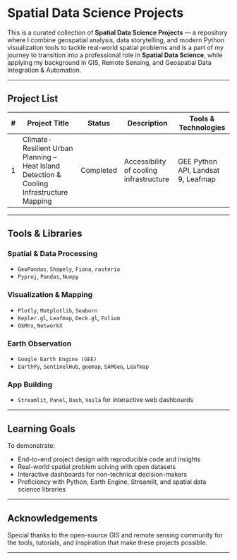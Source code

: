 # Spatial Data Science Projects

This is a curated collection of **Spatial Data Science Projects** — a repository where I combine geospatial analysis, data storytelling, and modern Python visualization tools to tackle real-world spatial problems and is a part of my journey to transition into a professional role in **Spatial Data Science**, while applying my background in GIS, Remote Sensing, and Geospatial Data Integration & Automation.

---

## Project List

| # | Project Title | Status | Description | Tools & Technologies |
|---|-------------------------------|--------|------------------------|------------------------|
| 1 | Climate-Resilient Urban Planning – Heat Island Detection & Cooling Infrastructure Mapping | Completed | Accessibility of cooling infrastructure | GEE Python API, Landsat 9, Leafmap |

---

## Tools & Libraries

### Spatial & Data Processing
- `GeoPandas`, `Shapely`, `Fiona`, `rasterio`
- `Pyproj`, `Pandas`, `Numpy`

### Visualization & Mapping
- `Plotly`, `Matplotlib`, `Seaborn`
- `Kepler.gl`, `Leafmap`, `Deck.gl`, `Folium`
- `OSMnx`, `NetworkX`

### Earth Observation
- `Google Earth Engine (GEE)`
- `EarthPy`, `SentinelHub`, `geemap`, `SAMGeo`, `Leafmap`

### App Building
- `Streamlit`, `Panel`, `Dash`, `Voila` for interactive web dashboards
---

## Learning Goals

To demonstrate:
- End-to-end project design with reproducible code and insights
- Real-world spatial problem solving with open datasets
- Interactive dashboards for non-technical decision-makers
- Proficiency with Python, Earth Engine, Streamlit, and spatial data science libraries

---

## Acknowledgements

Special thanks to the open-source GIS and remote sensing community for the tools, tutorials, and inspiration that make these projects possible.

---
